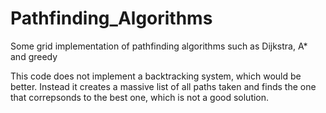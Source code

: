 # Pathfinding_Algorithms
Some grid implementation of pathfinding algorithms such as Dijkstra, A* and greedy

This code does not implement a backtracking system, which would be better. Instead it creates a massive list of all paths taken and finds the one that correpsonds to the best one, which is not a good solution.
